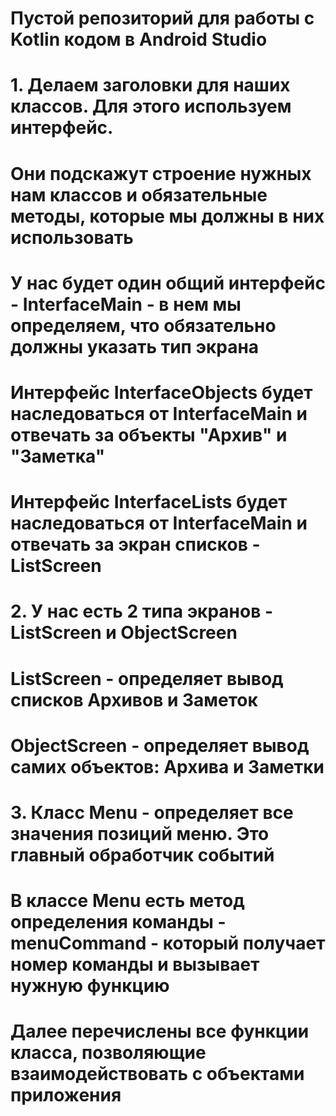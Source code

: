 # Пустой репозиторий для работы с Kotlin кодом в Android Studio

# 1. Делаем заголовки для наших классов. Для этого используем интерфейс. 
# Они подскажут строение нужных нам классов и обязательные методы, которые мы должны в них использовать
# У нас будет один общий интерфейс - InterfaceMain - в нем мы определяем, что обязательно должны указать тип экрана
# Интерфейс InterfaceObjects будет наследоваться от InterfaceMain и отвечать за объекты "Архив" и "Заметка"
# Интерфейс InterfaceLists будет наследоваться от InterfaceMain и отвечать за экран списков - ListScreen

# 2. У нас есть 2 типа экранов - ListScreen и ObjectScreen
# ListScreen - определяет вывод списков Архивов и Заметок
# ObjectScreen - определяет вывод самих объектов: Архива и Заметки

# 3. Класс Menu - определяет все значения позиций меню. Это главный обработчик событий 
# В классе Menu есть метод определения команды - menuCommand - который получает номер команды и вызывает нужную функцию
# Далее перечислены все функции класса, позволяющие взаимодействовать с объектами приложения

